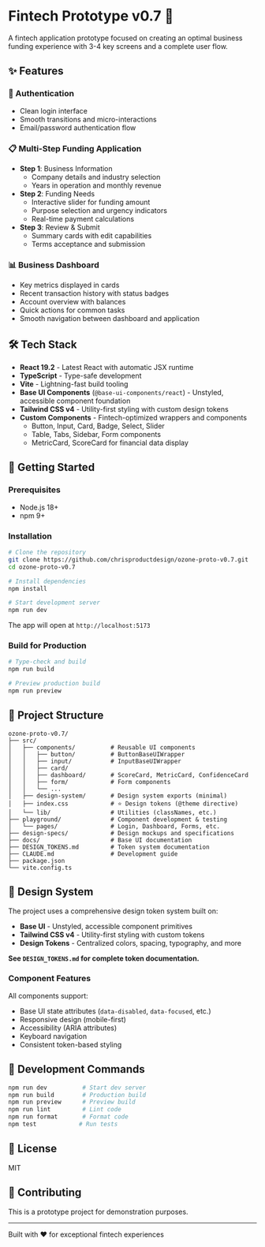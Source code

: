 # Fintech Prototype v0.7 🚀

A fintech application prototype focused on creating an optimal business funding experience with 3-4 key screens and a complete user flow.

## ✨ Features

### 🔐 Authentication
- Clean login interface
- Smooth transitions and micro-interactions
- Email/password authentication flow

### 📋 Multi-Step Funding Application
- **Step 1**: Business Information
  - Company details and industry selection
  - Years in operation and monthly revenue
- **Step 2**: Funding Needs
  - Interactive slider for funding amount
  - Purpose selection and urgency indicators
  - Real-time payment calculations
- **Step 3**: Review & Submit
  - Summary cards with edit capabilities
  - Terms acceptance and submission

### 📊 Business Dashboard
- Key metrics displayed in cards
- Recent transaction history with status badges
- Account overview with balances
- Quick actions for common tasks
- Smooth navigation between dashboard and application

## 🛠 Tech Stack

- **React 19.2** - Latest React with automatic JSX runtime
- **TypeScript** - Type-safe development
- **Vite** - Lightning-fast build tooling
- **Base UI Components** (`@base-ui-components/react`) - Unstyled, accessible component foundation
- **Tailwind CSS v4** - Utility-first styling with custom design tokens
- **Custom Components** - Fintech-optimized wrappers and components
  - Button, Input, Card, Badge, Select, Slider
  - Table, Tabs, Sidebar, Form components
  - MetricCard, ScoreCard for financial data display

## 🚀 Getting Started

### Prerequisites
- Node.js 18+
- npm 9+

### Installation

```bash
# Clone the repository
git clone https://github.com/chrisproductdesign/ozone-proto-v0.7.git
cd ozone-proto-v0.7

# Install dependencies
npm install

# Start development server
npm run dev
```

The app will open at `http://localhost:5173`

### Build for Production

```bash
# Type-check and build
npm run build

# Preview production build
npm run preview
```

## 📁 Project Structure

```
ozone-proto-v0.7/
├── src/
│   ├── components/          # Reusable UI components
│   │   ├── button/          # ButtonBaseUIWrapper
│   │   ├── input/           # InputBaseUIWrapper
│   │   ├── card/
│   │   ├── dashboard/       # ScoreCard, MetricCard, ConfidenceCard
│   │   ├── form/            # Form components
│   │   └── ...
│   ├── design-system/       # Design system exports (minimal)
│   ├── index.css            # ⭐ Design tokens (@theme directive)
│   └── lib/                 # Utilities (classNames, etc.)
├── playground/              # Component development & testing
│   └── pages/               # Login, Dashboard, Forms, etc.
├── design-specs/            # Design mockups and specifications
├── docs/                    # Base UI documentation
├── DESIGN_TOKENS.md         # Token system documentation
├── CLAUDE.md                # Development guide
├── package.json
└── vite.config.ts
```

## 🎨 Design System

The project uses a comprehensive design token system built on:
- **Base UI** - Unstyled, accessible component primitives
- **Tailwind CSS v4** - Utility-first styling with custom tokens
- **Design Tokens** - Centralized colors, spacing, typography, and more

**See `DESIGN_TOKENS.md` for complete token documentation.**

### Component Features
All components support:
- Base UI state attributes (`data-disabled`, `data-focused`, etc.)
- Responsive design (mobile-first)
- Accessibility (ARIA attributes)
- Keyboard navigation
- Consistent token-based styling

## 🧪 Development Commands

```bash
npm run dev          # Start dev server
npm run build        # Production build
npm run preview      # Preview build
npm run lint         # Lint code
npm run format       # Format code
npm test            # Run tests
```

## 📄 License

MIT

## 🤝 Contributing

This is a prototype project for demonstration purposes.

---

Built with ❤️ for exceptional fintech experiences